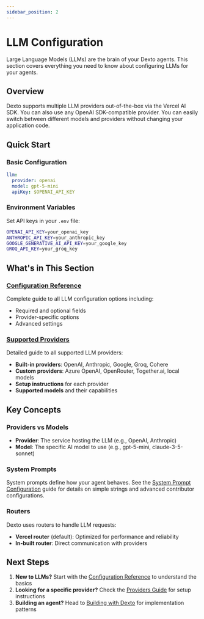 ```yaml
---
sidebar_position: 2
---
```


# LLM Configuration

Large Language Models (LLMs) are the brain of your Dexto agents. This section covers everything you need to know about configuring LLMs for your agents.

## Overview

Dexto supports multiple LLM providers out-of-the-box via the Vercel AI SDK. You can also use any OpenAI SDK-compatible provider. You can easily switch between different models and providers without changing your application code.

## Quick Start

### Basic Configuration
```yaml
llm:
  provider: openai
  model: gpt-5-mini
  apiKey: $OPENAI_API_KEY
```

### Environment Variables
Set API keys in your `.env` file:
```bash
OPENAI_API_KEY=your_openai_key
ANTHROPIC_API_KEY=your_anthropic_key
GOOGLE_GENERATIVE_AI_API_KEY=your_google_key
GROQ_API_KEY=your_groq_key
```

## What's in This Section

### [Configuration Reference](./configuration.md)
Complete guide to all LLM configuration options including:
- Required and optional fields
- Provider-specific options
- Advanced settings

### [Supported Providers](./providers.md)
Detailed guide to all supported LLM providers:
- **Built-in providers**: OpenAI, Anthropic, Google, Groq, Cohere
- **Custom providers**: Azure OpenAI, OpenRouter, Together.ai, local models
- **Setup instructions** for each provider
- **Supported models** and their capabilities

## Key Concepts

### Providers vs Models
- **Provider**: The service hosting the LLM (e.g., OpenAI, Anthropic)
- **Model**: The specific AI model to use (e.g., gpt-5-mini, claude-3-5-sonnet)

### System Prompts
System prompts define how your agent behaves. See the [System Prompt Configuration](../systemPrompt.md) guide for details on simple strings and advanced contributor configurations.

### Routers
Dexto uses routers to handle LLM requests:
- **Vercel router** (default): Optimized for performance and reliability
- **In-built router**: Direct communication with providers

## Next Steps

1. **New to LLMs?** Start with the [Configuration Reference](./configuration.md) to understand the basics
2. **Looking for a specific provider?** Check the [Providers Guide](./providers.md) for setup instructions
3. **Building an agent?** Head to [Building with Dexto](../../../tutorials/index.md) for implementation patterns 